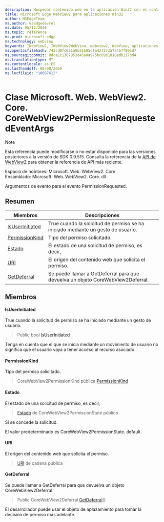 ```yaml
---
description: Hospedar contenido web en la aplicación Win32 con el control Microsoft Edge WebView2
title: Microsoft Edge WebView2 para aplicaciones Win32
author: MSEdgeTeam
ms.author: msedgedevrel
ms.date: 05/12/2020
ms.topic: reference
ms.prod: microsoft-edge
ms.technology: webview
keywords: IWebView2, IWebView2WebView, webview2, WebView, aplicaciones Win32, Win32, Edge, ICoreWebView2, ICoreWebView2Controller, control de explorador, HTML Edge
ms.openlocfilehash: 743cd0fc6a1a9b21605dfa427273a7a457f806d7
ms.sourcegitcommit: 8dca1c1367853e45a0a975bc89b1818adb117bd4
ms.translationtype: MT
ms.contentlocale: es-ES
ms.lasthandoff: 06/08/2020
ms.locfileid: "10697612"
---
```

# Clase Microsoft. Web. WebView2. Core. CoreWebView2PermissionRequestedEventArgs 

> [!NOTE]
> Esta referencia puede modificarse o no estar disponible para las versiones posteriores a la versión de SDK 0.9.515. Consulta la referencia de la [API de WebView2](../../../webview2-api-reference.md) para obtener la referencia de API más reciente.

Espacio de nombres: Microsoft. Web. WebView2. Core \
Ensamblado: Microsoft. Web. WebView2. Core. dll

Argumentos de evento para el evento PermissionRequested.

## Resumen

 Miembros                        | Descripciones
--------------------------------|---------------------------------------------
[IsUserInitiated](#isuserinitiated) | True cuando la solicitud de permiso se ha iniciado mediante un gesto de usuario.
[PermissionKind](#permissionkind) | Tipo del permiso solicitado.
[Estado](#state) | El estado de una solicitud de permiso, es decir,
[URI](#uri) | El origen del contenido web que solicita el permiso.
[GetDeferral](#getdeferral) | Se puede llamar a GetDeferral para que devuelva un objeto CoreWebView2Deferral.

## Miembros

#### IsUserInitiated 

True cuando la solicitud de permiso se ha iniciado mediante un gesto de usuario.

> Public bool [IsUserInitiated](#isuserinitiated)

Tenga en cuenta que el que se inicia mediante un movimiento de usuario no significa que el usuario vaya a tener acceso al recurso asociado.

#### PermissionKind 

Tipo del permiso solicitado.

> CoreWebView2PermissionKind pública [PermissionKind](#permissionkind)

#### Estado 

El estado de una solicitud de permiso, es decir,

> [Estado](#state) de CoreWebView2PermissionState público

Si se concede la solicitud.

El valor predeterminado es CoreWebView2PermissionState. default.

#### URI 

El origen del contenido web que solicita el permiso.

> [URI](#uri) de cadena pública

#### GetDeferral 

Se puede llamar a GetDeferral para que devuelva un objeto CoreWebView2Deferral.

> Public CoreWebView2Deferral [GetDeferral](#getdeferral)()

El desarrollador puede usar el objeto de aplazamiento para tomar la decisión de permiso más adelante.

